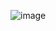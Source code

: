 ![image](https://user-images.githubusercontent.com/5312171/121791240-4b6ac000-cbad-11eb-85ee-a35beaec24ee.png)
